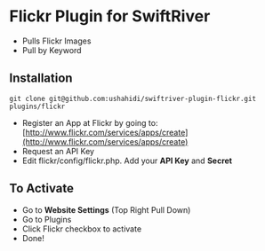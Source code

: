 # Flickr Plugin for SwiftRiver

- Pulls Flickr Images
- Pull by Keyword

## Installation
    git clone git@github.com:ushahidi/swiftriver-plugin-flickr.git plugins/flickr

- Register an App at Flickr by going to: [http://www.flickr.com/services/apps/create](http://www.flickr.com/services/apps/create)
- Request an API Key
- Edit flickr/config/flickr.php. Add your **API Key** and **Secret**

## To Activate

- Go to **Website Settings** (Top Right Pull Down)
- Go to Plugins
- Click Flickr checkbox to activate
- Done!